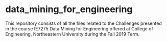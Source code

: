 # data_mining_for_engineering

This repository consists of all the files related to the Challenges presented in the course IE7275 Data Mining for Engineering offered at College of Engineering, Northeastern University during the Fall 2019 Term.
